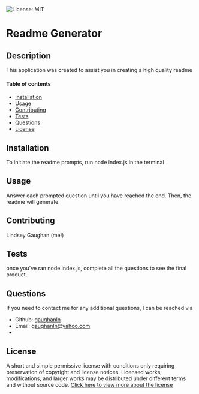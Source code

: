 

  ![License: MIT](https://img.shields.io/badge/License-MIT-yellow.svg)

  # Readme Generator

  ## Description 
  This application was created to assist you in creating a high quality readme 

  #### Table of contents
  - [Installation](#installation)
  - [Usage](#usage)
  - [Contributing](#contributing)
  - [Tests](#tests)
  - [Questions](#questions)
  - [License](#license)

  
  ## Installation 
  To initiate the readme prompts, run node index.js in the terminal 

  ## Usage 
  Answer each prompted question until you have reached the end. Then, the readme will generate. 

  ## Contributing 
  Lindsey Gaughan (me!) 

  ## Tests 
  once you've ran node index.js, complete all the questions to see the final product.  

  ## Questions
  If you need to contact me for any additional questions, I can be reached via
  * Github: [gaughanln](https://github.com/gaughanln)
  * Email: gaughanln@yahoo.com
  * 
  ## License
  A short and simple permissive license with conditions only requiring preservation of copyright and license notices. Licensed works, modifications, and larger works may be distributed under different terms and without source code.
  [Click here to view more about the license](https://opensource.org/licenses/MIT)
  